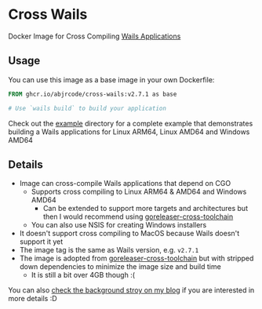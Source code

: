 # Cross Wails

Docker Image for Cross Compiling [Wails Applications](https://wails.io/)

## Usage

You can use this image as a base image in your own Dockerfile:

```dockerfile
FROM ghcr.io/abjrcode/cross-wails:v2.7.1 as base

# Use `wails build` to build your application
```

Check out the [example](./example) directory for a complete example that demonstrates
building a Wails applications for Linux ARM64, Linux AMD64 and Windows AMD64

## Details

- Image can cross-compile Wails applications that depend on CGO
  - Supports cross compiling to Linux ARM64 & AMD64 and Windows AMD64
    - Can be extended to support more targets and architectures but then I would
      recommend using [goreleaser-cross-toolchain](https://github.com/goreleaser/goreleaser-cross-toolchains/tree/main)
  - You can also use NSIS for creating Windows installers
- It doesn't support cross compiling to MacOS because Wails doesn't support it yet
- The image tag is the same as Wails version, e.g. `v2.7.1`
- The image is adopted from [goreleaser-cross-toolchain](https://github.com/goreleaser/goreleaser-cross-toolchains/tree/main) but with stripped down dependencies
  to minimize the image size and build time
  - It is still a bit over 4GB though :(

You can also [check the background stroy on my blog](https://madin.dev/cross-wails) if you are interested in more details :D

